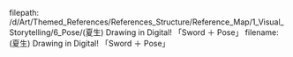 filepath: /d/Art/Themed_References/References_Structure/Reference_Map/1_Visual_Storytelling/6_Pose/(夏生) Drawing in Digital! 「Sword ＋ Pose」
filename: (夏生) Drawing in Digital! 「Sword ＋ Pose」
